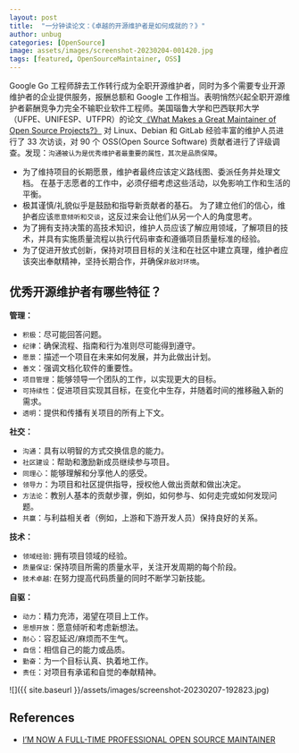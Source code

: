```yaml
---
layout: post
title:  "一分钟读论文：《卓越的开源维护者是如何成就的？》"
author: unbug
categories: [OpenSource]
image: assets/images/screenshot-20230204-001420.jpg
tags: [featured, OpenSourceMaintainer, OSS]
---
```

Google Go 工程师辞去工作转行成为全职开源维护者，同时为多个需要专业开源维护者的企业提供服务，报酬总额和 Google 工作相当。表明悄然兴起全职开源维护者薪酬竞争力完全不输职业软件工程师。美国瑙鲁大学和巴西联邦大学（UFPE、UNIFESP、UTFPR）的论文[《What Makes a Great Maintainer of Open Source Projects?》][paper1-url] 对 Linux、Debian 和 GitLab 经验丰富的维护人员进行了 33 次访谈，对 90 个 OSS(Open Source Software) 贡献者进行了评级调查。发现：`沟通被认为是优秀维护者最重要的属性，其次是品质保障`。

- 为了维持项目的长期愿景，维护者最终应该定义路线图、委派任务并处理文档。 在基于志愿者的工作中，必须仔细考虑这些活动，以免影响工作和生活的平衡。
- 极其谨慎/礼貌似乎是鼓励和指导新贡献者的基石。 为了建立他们的信心，维护者应该`愿意倾听和交谈`，这反过来会让他们从另一个人的角度思考。
- 为了拥有支持决策的高技术知识，维护人员应该了解应用领域，了解项目的技术，并具有实施质量流程以执行代码审查和遵循项目质量标准的经验。
- 为了促进开放式创新，保持对项目目标的关注和在社区中建立真理，维护者应该突出奉献精神，坚持长期合作，并确保`非敌对环境`。

## 优秀开源维护者有哪些特征？

**管理：**
- `积极`：尽可能回答问题。
- `纪律`：确保流程、指南和行为准则尽可能得到遵守。
- `愿景`：描述一个项目在未来如何发展，并为此做出计划。
- `善文`：强调文档化软件的重要性。
- `项目管理`：能够领导一个团队的工作，以实现更大的目标。
- `可持续性`：促进项目实现其目标，在变化中生存，并随着时间的推移融入新的需求。
- `透明`：提供和传播有关项目的所有上下文。 

**社交：**
- `沟通`：具有以明智的方式交换信息的能力。
- `社区建设`：帮助和激励新成员继续参与项目。
- `同理心`：能够理解和分享他人的感受。
- `领导力`：为项目和社区提供指导，授权他人做出贡献和做出决定。
- `方法论`：教别人基本的贡献步骤，例如，如何参与、如何走完或如何发现问题。
- `共赢`：与利益相关者（例如，上游和下游开发人员）保持良好的关系。

**技术：**
- `领域经验`: 拥有项目领域的经验。
- `质量保证`: 保持项目所需的质量水平，关注开发周期的每个阶段。
- `技术卓越`: 在努力提高代码质量的同时不断学习新技能。

**自驱：**
- `动力`：精力充沛，渴望在项目上工作。
- `思想开放`：愿意倾听和考虑新想法。
- `耐心`：容忍延迟/麻烦而不生气。
- `自信`：相信自己的能力或品质。
- `勤奋`：为一个目标认真、执着地工作。
- `责任`：对项目有承诺和自觉的奉献精神。

![]({{ site.baseurl }}/assets/images/screenshot-20230207-192823.jpg)

## References
- [I’M NOW A FULL-TIME PROFESSIONAL OPEN SOURCE MAINTAINER][links-1]


[paper1-url]: http://gustavopinto.org/lost+found/icse2021.pdf
[links-1]: https://words.filippo.io/full-time-maintainer/